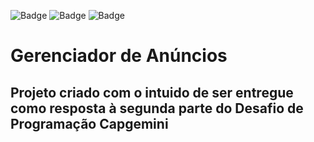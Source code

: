 ![Badge](https://img.shields.io/badge/PHP-v7.0-%237159c1?style=for-the-badge&logo=ghost)
![Badge](https://img.shields.io/badge/HTML-v5.0-%237159c1?style=for-the-badge&logo=ghost)
![Badge](https://img.shields.io/badge/CSS-v3.0-%237159c1?style=for-the-badge&logo=ghost)

# Gerenciador de Anúncios

## Projeto criado com o intuido de ser entregue como resposta à segunda parte do Desafio de Programação Capgemini
